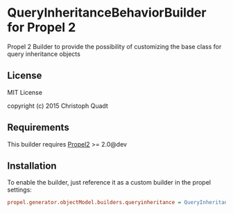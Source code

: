 QueryInheritanceBehaviorBuilder for Propel 2
==========================================

Propel 2 Builder to provide the possibility of customizing the base class for query inheritance objects

License
-------

MIT License

copyright (c) 2015 Christoph Quadt

Requirements
------------

This builder requires [Propel2](https://github.com/propelorm/Propel2) >= 2.0@dev

Installation
------------

To enable the builder, just reference it as a custom builder in the propel settings:

```ini
propel.generator.objectModel.builders.queryinheritance = QueryInheritance\\Builder\\QueryInheritanceBehaviorBuilder
```
